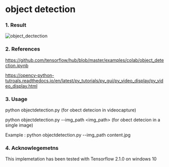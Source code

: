 # object detection

### 1. Result 

![object_dectection](https://user-images.githubusercontent.com/30888482/75235412-8782e180-57ff-11ea-98d5-dd560feb4bd5.png)

### 2. References 

   https://github.com/tensorflow/hub/blob/master/examples/colab/object_detection.ipynb
   
   https://opencv-python-tutroals.readthedocs.io/en/latest/py_tutorials/py_gui/py_video_display/py_video_display.html
   
### 3. Usage

   python objectdetection.py                           (for obect detecion in videocapture) 
   
   python objectdetection.py --img_path <img_path>     (for obect detecion in a single image) 
   
  Example : python objectdetection.py --img_path content.jpg
   
### 4. Acknowlegemetns

This implemetation has been tested with Tensorflow 2.1.0 on windows 10


